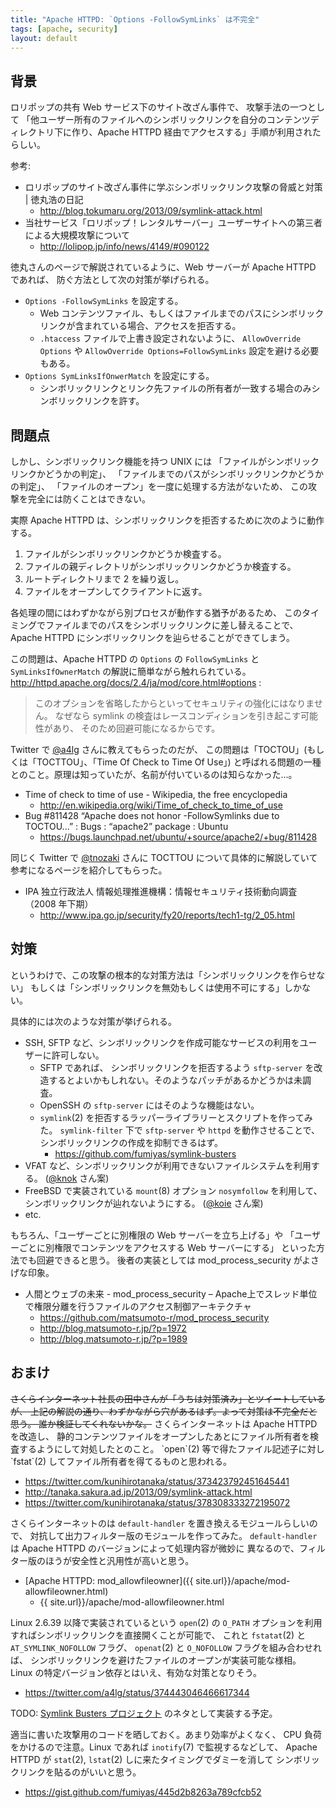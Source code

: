 ```yaml
---
title: "Apache HTTPD: `Options -FollowSymLinks` は不完全"
tags: [apache, security]
layout: default
---
```


## 背景

ロリポップの共有 Web サービス下のサイト改ざん事件で、
攻撃手法の一つとして
「他ユーザー所有のファイルへのシンボリックリンクを自分のコンテンツディレクトリ下に作り、Apache HTTPD 経由でアクセスする」手順が利用されたらしい。

参考:

  * ロリポップのサイト改ざん事件に学ぶシンボリックリンク攻撃の脅威と対策 | 徳丸浩の日記
    * http://blog.tokumaru.org/2013/09/symlink-attack.html
  * 当社サービス「ロリポップ！レンタルサーバー」ユーザーサイトへの第三者による大規模攻撃について
    * http://lolipop.jp/info/news/4149/#090122

徳丸さんのページで解説されているように、Web サーバーが Apache HTTPD であれば、
防ぐ方法として次の対策が挙げられる。

  * `Options -FollowSymLinks` を設定する。
    * Web コンテンツファイル、もしくはファイルまでのパスにシンボリックリンクが含まれている場合、アクセスを拒否する。
    * `.htaccess` ファイルで上書き設定されないように、
      `AllowOverride Options` や `AllowOverride Options=FollowSymLinks`
      設定を避ける必要もある。
  * `Options SymLinksIfOnwerMatch` を設定にする。
    * シンボリックリンクとリンク先ファイルの所有者が一致する場合のみシンボリックリンクを許す。

## 問題点

しかし、シンボリックリンク機能を持つ UNIX には
「ファイルがシンボリックリンクかどうかの判定」、
「ファイルまでのパスがシンボリックリンクかどうかの判定」、
「ファイルのオープン」を一度に処理する方法がないため、
この攻撃を完全には防くことはできない。

実際 Apache HTTPD は、シンボリックリンクを拒否するために次のように動作する。

  1. ファイルがシンボリックリンクかどうか検査する。
  2. ファイルの親ディレクトリがシンボリックリンクかどうか検査する。
  3. ルートディレクトリまで 2 を繰り返し。
  4. ファイルをオープンしてクライアントに返す。

各処理の間にはわずかながら別プロセスが動作する猶予があるため、
このタイミングでファイルまでのパスをシンボリックリンクに差し替えることで、
Apache HTTPD にシンボリックリンクを辿らせることができてしまう。

この問題は、Apache HTTPD の `Options` の `FollowSymLinks` と
`SymLinksIfOwnerMatch` の解説に簡単ながら触れられている。
http://httpd.apache.org/docs/2.4/ja/mod/core.html#options :

> このオプションを省略したからといってセキュリティの強化にはなりません。 
> なぜなら symlink の検査はレースコンディションを引き起こす可能性があり、
> そのため回避可能になるからです。

Twitter で [@a4lg](https://twitter.com/a4lg) さんに教えてもらったのだが、
この問題は「TOCTOU」(もしくは「TOCTTOU」、「Time Of Check to Time Of Use」)
と呼ばれる問題の一種とのこと。原理は知っていたが、名前が付いているのは知らなかった…。

  * Time of check to time of use - Wikipedia, the free encyclopedia
    * http://en.wikipedia.org/wiki/Time_of_check_to_time_of_use
  * Bug #811428 “Apache does not honor -FollowSymlinks due to TOCTOU...” : Bugs : “apache2” package : Ubuntu
    * https://bugs.launchpad.net/ubuntu/+source/apache2/+bug/811428

同じく Twitter で [@tnozaki](https://twitter.com/tnozaki) さんに
TOCTTOU について具体的に解説していて参考になるページを紹介してもらった。

  * IPA 独立行政法人 情報処理推進機構：情報セキュリティ技術動向調査（2008 年下期）
    * http://www.ipa.go.jp/security/fy20/reports/tech1-tg/2_05.html

## 対策

というわけで、この攻撃の根本的な対策方法は「シンボリックリンクを作らせない」
もしくは「シンボリックリンクを無効もしくは使用不可にする」しかない。

具体的には次のような対策が挙げられる。

  * SSH, SFTP など、シンボリックリンクを作成可能なサービスの利用をユーザーに許可しない。
    * SFTP であれば、 シンボリックリンクを拒否するよう `sftp-server`
      を改造するとよいかもしれない。そのようなパッチがあるかどうかは未調査。
    * OpenSSH の `sftp-server` にはそのような機能はない。
    * `symlink`(2) を拒否するラッパーライブラリーとスクリプトを作ってみた。
      `symlink-filter` 下で `sftp-server` や `httpd` を動作させることで、
      シンボリックリンクの作成を抑制できるはず。
      * https://github.com/fumiyas/symlink-busters
  * VFAT など、シンボリックリンクが利用できないファイルシステムを利用する。
    ([@knok](https://twitter.com/knok) さん案)
  * FreeBSD で実装されている `mount`(8) オプション `nosymfollow` を利用して、
    シンボリックリンクが辿れないようにする。
    ([@koie](https://twitter.com/koie) さん案)
  * etc.

もちろん、「ユーザーごとに別権限の Web サーバーを立ち上げる」や
「ユーザーごとに別権限でコンテンツをアクセスする Web サーバーにする」
といった方法でも回避できると思う。
後者の実装としては mod_process_security がよさげな印象。

  * 人間とウェブの未来 - mod_process_security – Apache上でスレッド単位で権限分離を行うファイルのアクセス制御アーキテクチャ
    * https://github.com/matsumoto-r/mod_process_security
    * http://blog.matsumoto-r.jp/?p=1972
    * http://blog.matsumoto-r.jp/?p=1989

## おまけ

<del>
さくらインターネット社長の田中さんが「うちは対策済み」とツイートしているが、
上記の解説の通り、わずかながら穴があるはず。よって対策は不完全だと思う。
誰か検証してくれないかな。</del>
さくらインターネットは Apache HTTPD を改造し、
静的コンテンツファイルをオープンしたあとにファイル所有者を検査するようにして対処したとのこと。
`open`(2) 等で得たファイル記述子に対し
`fstat`(2) してファイル所有者を得てるものと思われる。

  * https://twitter.com/kunihirotanaka/status/373423792451645441
  * http://tanaka.sakura.ad.jp/2013/09/symlink-attack.html
  * https://twitter.com/kunihirotanaka/status/378308333272195072

さくらインターネットのは `default-handler` を置き換えるモジュールらしいので、
対抗して出力フィルター版のモジュールを作ってみた。
`default-handler` は Apache HTTPD のバージョンによって処理内容が微妙に
異なるので、フィルター版のほうが安全性と汎用性が高いと思う。

  * [Apache HTTPD: mod_allowfileowner]({{ site.url}}/apache/mod-allowfileowner.html)
    * {{ site.url}}/apache/mod-allowfileowner.html

Linux 2.6.39 以降で実装されているという `open`(2) の
`O_PATH` オプションを利用すればシンボリックリンクを直接開くことが可能で、
これと `fstatat`(2) と `AT_SYMLINK_NOFOLLOW` フラグ、
`openat`(2) と `O_NOFOLLOW` フラグを組み合わせれば、
シンボリックリンクを避けたファイルのオープンが実装可能な様相。
Linux の特定バージョン依存とはいえ、有効な対策となりそう。

  * https://twitter.com/a4lg/status/374443046466617344

TODO: [Symlink Busters プロジェクト](https://github.com/fumiyas/symlink-busters)
のネタとして実装する予定。

適当に書いた攻撃用のコードを晒しておく。あまり効率がよくなく、
CPU 負荷をかけるので注意。Linux であれば `inotify`(7) で監視するなどして、
Apache HTTPD が `stat`(2), `lstat`(2) しに来たタイミングでダミーを消して
シンボリックリンクを貼るのがいいと思う。

  * https://gist.github.com/fumiyas/445d2b8263a789cfcb52

